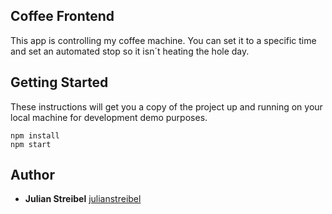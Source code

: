## Coffee Frontend

This app is controlling my coffee machine.
You can set it to a specific time and set an automated stop so it isn´t heating the hole day.

## Getting Started

These instructions will get you a copy of the project up and running on your local machine for development demo purposes.

```
npm install
npm start
```

## Author

* **Julian Streibel** [julianstreibel](https://github.com/julianstreibl)

